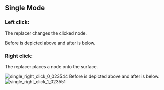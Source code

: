 ## Single Mode

### Left click:
The replacer changes the clicked node.


Before is depicted above and after is below.


### Right click:
The replacer places a node onto the surface.

![single_right_click_0_023544](https://user-images.githubusercontent.com/161979/96200006-27d97200-0f59-11eb-9928-58491380fe15.png)
Before is depicted above and after is below.
![single_right_click_1_023551](https://user-images.githubusercontent.com/161979/96200007-28720880-0f59-11eb-8606-def11db1a184.png)
